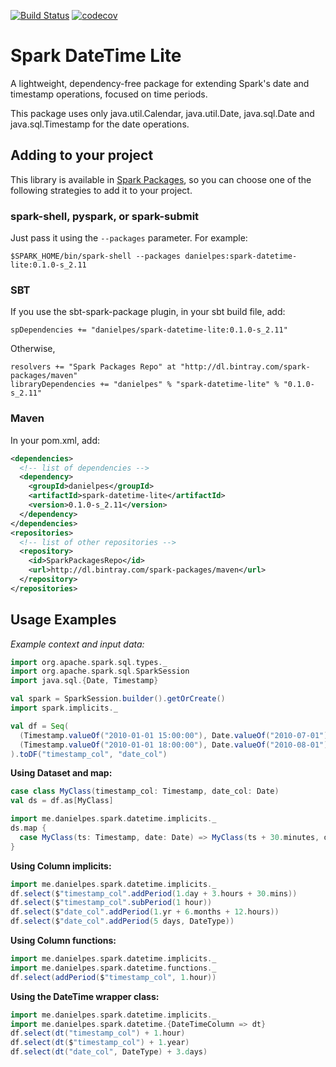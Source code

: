 [![Build Status](https://travis-ci.org/danielpes/spark-datetime-lite.svg?branch=master)](https://travis-ci.org/danielpes/spark-datetime-lite)
[![codecov](https://codecov.io/gh/danielpes/spark-datetime-lite/branch/master/graph/badge.svg)](https://codecov.io/gh/danielpes/spark-datetime-lite)

# Spark DateTime Lite

A lightweight, dependency-free package for extending Spark's date and timestamp operations, focused on time periods.

This package uses only java.util.Calendar, java.util.Date, java.sql.Date and java.sql.Timestamp for the date operations.

## Adding to your project

This library is available in [Spark Packages](https://spark-packages.org/package/danielpes/spark-datetime-lite), so you can choose one of the following strategies to add it to your project.

### spark-shell, pyspark, or spark-submit
Just pass it using the `--packages` parameter. For example:
```
$SPARK_HOME/bin/spark-shell --packages danielpes:spark-datetime-lite:0.1.0-s_2.11
```

### SBT

If you use the sbt-spark-package plugin, in your sbt build file, add:
```
spDependencies += "danielpes/spark-datetime-lite:0.1.0-s_2.11"
```

Otherwise,
```
resolvers += "Spark Packages Repo" at "http://dl.bintray.com/spark-packages/maven"
libraryDependencies += "danielpes" % "spark-datetime-lite" % "0.1.0-s_2.11"
```

### Maven
In your pom.xml, add:
```xml
<dependencies>
  <!-- list of dependencies -->
  <dependency>
    <groupId>danielpes</groupId>
    <artifactId>spark-datetime-lite</artifactId>
    <version>0.1.0-s_2.11</version>
  </dependency>
</dependencies>
<repositories>
  <!-- list of other repositories -->
  <repository>
    <id>SparkPackagesRepo</id>
    <url>http://dl.bintray.com/spark-packages/maven</url>
  </repository>
</repositories>
```

## Usage Examples

_Example context and input data:_

```scala
import org.apache.spark.sql.types._
import org.apache.spark.sql.SparkSession
import java.sql.{Date, Timestamp}

val spark = SparkSession.builder().getOrCreate()
import spark.implicits._

val df = Seq(
  (Timestamp.valueOf("2010-01-01 15:00:00"), Date.valueOf("2010-07-01")),
  (Timestamp.valueOf("2010-01-01 18:00:00"), Date.valueOf("2010-08-01"))
).toDF("timestamp_col", "date_col")
```

**Using Dataset and map:**
```scala
case class MyClass(timestamp_col: Timestamp, date_col: Date)
val ds = df.as[MyClass]

import me.danielpes.spark.datetime.implicits._
ds.map {
  case MyClass(ts: Timestamp, date: Date) => MyClass(ts + 30.minutes, date + 5.days)
}
```

**Using Column implicits:**
```scala
import me.danielpes.spark.datetime.implicits._
df.select($"timestamp_col".addPeriod(1.day + 3.hours + 30.mins))
df.select($"timestamp_col".subPeriod(1 hour))
df.select($"date_col".addPeriod(1.yr + 6.months + 12.hours))
df.select($"date_col".addPeriod(5 days, DateType))
```

**Using Column functions:**
```scala
import me.danielpes.spark.datetime.implicits._
import me.danielpes.spark.datetime.functions._
df.select(addPeriod($"timestamp_col", 1.hour))
```

**Using the DateTime wrapper class:**
```scala
import me.danielpes.spark.datetime.implicits._
import me.danielpes.spark.datetime.{DateTimeColumn => dt}
df.select(dt("timestamp_col") + 1.hour)
df.select(dt($"timestamp_col") + 1.year)
df.select(dt("date_col", DateType) + 3.days)
```
